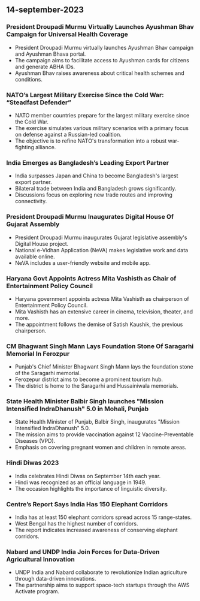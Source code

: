 ## 14-september-2023
### President Droupadi Murmu Virtually Launches Ayushman Bhav Campaign for Universal Health Coverage

- President Droupadi Murmu virtually launches Ayushman Bhav campaign and Ayushman Bhava portal.
- The campaign aims to facilitate access to Ayushman cards for citizens and generate ABHA IDs.
- Ayushman Bhav raises awareness about critical health schemes and conditions.

### NATO’s Largest Military Exercise Since the Cold War: “Steadfast Defender”

- NATO member countries prepare for the largest military exercise since the Cold War.
- The exercise simulates various military scenarios with a primary focus on defense against a Russian-led coalition.
- The objective is to refine NATO's transformation into a robust war-fighting alliance.

### India Emerges as Bangladesh’s Leading Export Partner

- India surpasses Japan and China to become Bangladesh's largest export partner.
- Bilateral trade between India and Bangladesh grows significantly.
- Discussions focus on exploring new trade routes and improving connectivity.

### President Droupadi Murmu Inaugurates Digital House Of Gujarat Assembly

- President Droupadi Murmu inaugurates Gujarat legislative assembly's Digital House project.
- National e-Vidhan Application (NeVA) makes legislative work and data available online.
- NeVA includes a user-friendly website and mobile app.

### Haryana Govt Appoints Actress Mita Vashisth as Chair of Entertainment Policy Council

- Haryana government appoints actress Mita Vashisth as chairperson of Entertainment Policy Council.
- Mita Vashisth has an extensive career in cinema, television, theater, and more.
- The appointment follows the demise of Satish Kaushik, the previous chairperson.

### CM Bhagwant Singh Mann Lays Foundation Stone Of Saragarhi Memorial In Ferozpur

- Punjab's Chief Minister Bhagwant Singh Mann lays the foundation stone of the Saragarhi memorial.
- Ferozepur district aims to become a prominent tourism hub.
- The district is home to the Saragarhi and Hussainiwala memorials.

### State Health Minister Balbir Singh launches "Mission Intensified IndraDhanush" 5.0 in Mohali, Punjab

- State Health Minister of Punjab, Balbir Singh, inaugurates "Mission Intensified IndraDhanush" 5.0.
- The mission aims to provide vaccination against 12 Vaccine-Preventable Diseases (VPD).
- Emphasis on covering pregnant women and children in remote areas.

### Hindi Diwas 2023

- India celebrates Hindi Diwas on September 14th each year.
- Hindi was recognized as an official language in 1949.
- The occasion highlights the importance of linguistic diversity.

### Centre’s Report Says India Has 150 Elephant Corridors

- India has at least 150 elephant corridors spread across 15 range-states.
- West Bengal has the highest number of corridors.
- The report indicates increased awareness of conserving elephant corridors.

### Nabard and UNDP India Join Forces for Data-Driven Agricultural Innovation

- UNDP India and Nabard collaborate to revolutionize Indian agriculture through data-driven innovations.
- The partnership aims to support space-tech startups through the AWS Activate program.
